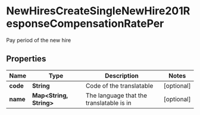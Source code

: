 

# NewHiresCreateSingleNewHire201ResponseCompensationRatePer

Pay period of the new hire

## Properties

| Name | Type | Description | Notes |
|------------ | ------------- | ------------- | -------------|
|**code** | **String** | Code of the translatable |  [optional] |
|**name** | **Map&lt;String, String&gt;** | The language that the translatable is in |  [optional] |



